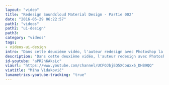 ```yaml
---
layout: "video"
title: "Redesign Soundcloud Material Design - Partie 002"
date: "2016-05-29 06:22:57"
path1: "videos"
path2: "ui-design"
path3:
category: "videos"
tags:
- videos-ui-design
intro: "Dans cette deuxième vidéo, l'auteur redesign avec Photoshop la page profil de Soundcloud en empruntant les codes du framework Material Design."
description: "Dans cette deuxième vidéo, l'auteur redesign avec Photoshop la page profil de Soundcloud en empruntant les codes du framework Material Design."
id-youtube: "aPR2h6AksLc"
viaurl: "https://www.youtube.com/channel/UCFOJbjEQ5XCoWxx6_DHB9QQ"
viatitle: "Miha Vidakovič"
lunametrics-youtube-tracking: "true"
---
```

